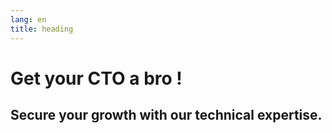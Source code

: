 ```yaml
---
lang: en
title: heading
---
```

# Get your CTO a bro !
## Secure your growth with our technical expertise.
